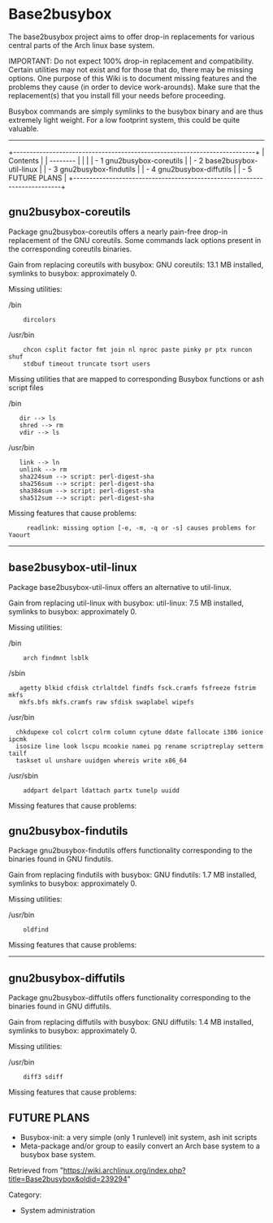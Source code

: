 Base2busybox
============

  
 The base2busybox project aims to offer drop-in replacements for various
central parts of the Arch linux base system.

IMPORTANT: Do not expect 100% drop-in replacement and compatibility.
Certain utilities may not exist and for those that do, there may be
missing options. One purpose of this Wiki is to document missing
features and the problems they cause (in order to device work-arounds).
Make sure that the replacement(s) that you install fill your needs
before proceeding.

Busybox commands are simply symlinks to the busybox binary and are thus
extremely light weight. For a low footprint system, this could be quite
valuable.

  

* * * * *

+--------------------------------------------------------------------------+
| Contents                                                                 |
| --------                                                                 |
|                                                                          |
| -   1 gnu2busybox-coreutils                                              |
| -   2 base2busybox-util-linux                                            |
| -   3 gnu2busybox-findutils                                              |
| -   4 gnu2busybox-diffutils                                              |
| -   5 FUTURE PLANS                                                       |
+--------------------------------------------------------------------------+

gnu2busybox-coreutils
---------------------

Package gnu2busybox-coreutils offers a nearly pain-free drop-in
replacement of the GNU coreutils. Some commands lack options present in
the corresponding coreutils binaries.

Gain from replacing coreutils with busybox: GNU coreutils: 13.1 MB
installed, symlinks to busybox: approximately 0.

Missing utilities:

/bin

        dircolors

/usr/bin

        chcon csplit factor fmt join nl nproc paste pinky pr ptx runcon shuf
        stdbuf timeout truncate tsort users

Missing utilities that are mapped to corresponding Busybox functions or
ash script files

/bin

       dir --> ls
       shred --> rm
       vdir --> ls

/usr/bin

       link --> ln
       unlink --> rm
       sha224sum --> script: perl-digest-sha
       sha256sum --> script: perl-digest-sha
       sha384sum --> script: perl-digest-sha
       sha512sum --> script: perl-digest-sha

Missing features that cause problems:

         readlink: missing option [-e, -m, -q or -s] causes problems for Yaourt
        

* * * * *

base2busybox-util-linux
-----------------------

Package base2busybox-util-linux offers an alternative to util-linux.

Gain from replacing util-linux with busybox: util-linux: 7.5 MB
installed, symlinks to busybox: approximately 0.

Missing utilities:

/bin

        arch findmnt lsblk

/sbin

       agetty blkid cfdisk ctrlaltdel findfs fsck.cramfs fsfreeze fstrim mkfs
       mkfs.bfs mkfs.cramfs raw sfdisk swaplabel wipefs

/usr/bin

      chkdupexe col colcrt colrm column cytune ddate fallocate i386 ionice ipcmk
      isosize line look lscpu mcookie namei pg rename scriptreplay setterm tailf
      taskset ul unshare uuidgen whereis write x86_64

/usr/sbin

        addpart delpart ldattach partx tunelp uuidd

Missing features that cause problems:

gnu2busybox-findutils
---------------------

Package gnu2busybox-findutils offers functionality corresponding to the
binaries found in GNU findutils.

Gain from replacing findutils with busybox: GNU findutils: 1.7 MB
installed, symlinks to busybox: approximately 0.

Missing utilities:

/usr/bin

        oldfind

Missing features that cause problems:

* * * * *

gnu2busybox-diffutils
---------------------

Package gnu2busybox-diffutils offers functionality corresponding to the
binaries found in GNU diffutils.

Gain from replacing diffutils with busybox: GNU diffutils: 1.4 MB
installed, symlinks to busybox: approximately 0.

Missing utilities:

/usr/bin

        diff3 sdiff

Missing features that cause problems:

FUTURE PLANS
------------

-   Busybox-init: a very simple (only 1 runlevel) init system, ash init
    scripts
-   Meta-package and/or group to easily convert an Arch base system to a
    busybox base system.

Retrieved from
"https://wiki.archlinux.org/index.php?title=Base2busybox&oldid=239294"

Category:

-   System administration
